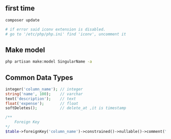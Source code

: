 ## first time

```bash
composer update

# if error said iconv extension is disabled.
# go to '/etc/php/php.ini' find 'iconv', uncomment it
```

## Make model

```bash
php artisan make:model SingularName -a
```

## Common Data Types

```php
integer('column_name'); // integer
string('name', 100); 	// varchar
text('description'); 	// text
float('expense');		// float
softDeletes();			// delete_at ,it is timestamp

/**
	Foreign Key
*/
$table->foreignKey('column_name')->constrained()->nullable()->comment("leave comment here");
```

